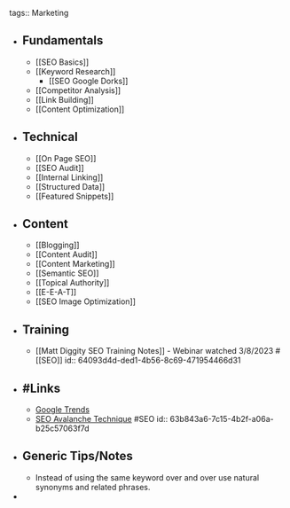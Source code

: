 tags:: Marketing

- ## Fundamentals
	- [[SEO Basics]]
	- [[Keyword Research]]
		- [[SEO Google Dorks]]
	- [[Competitor Analysis]]
	- [[Link Building]]
	- [[Content Optimization]]
- ## Technical
	- [[On Page SEO]]
	- [[SEO Audit]]
	- [[Internal Linking]]
	- [[Structured Data]]
	- [[Featured Snippets]]
- ## Content
	- [[Blogging]]
	- [[Content Audit]]
	- [[Content Marketing]]
	- [[Semantic SEO]]
	- [[Topical Authority]]
	- [[E-E-A-T]]
	- [[SEO Image Optimization]]
- ## Training
	- [[Matt Diggity SEO Training Notes]] - Webinar watched 3/8/2023 #[[SEO]]
	  id:: 64093d4d-ded1-4b56-8c69-471954466d31
- ## #Links
	- [Google Trends](https://trends.google.com/)
	- [SEO Avalanche Technique](https://www.buildersociety.com/threads/seo-avalanche-technique-ranking-with-no-resources.5114/) #SEO
	  id:: 63b843a6-7c15-4b2f-a06a-b25c57063f7d
- ## Generic Tips/Notes
	- Instead of using the same keyword over and over use natural synonyms and related phrases.
-